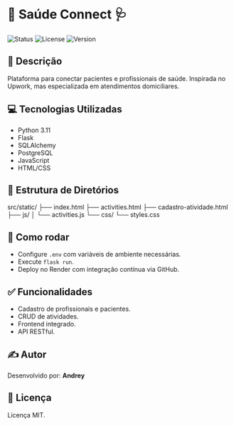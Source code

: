 
# 🚀 Saúde Connect 🩺

![Status](https://img.shields.io/badge/status-active-brightgreen)
![License](https://img.shields.io/badge/license-MIT-blue)
![Version](https://img.shields.io/badge/version-1.0.0-yellow)

## 📝 Descrição
Plataforma para conectar pacientes e profissionais de saúde. Inspirada no Upwork, mas especializada em atendimentos domiciliares.

## 💻 Tecnologias Utilizadas
- Python 3.11
- Flask
- SQLAlchemy
- PostgreSQL
- JavaScript
- HTML/CSS

## 📁 Estrutura de Diretórios
src/static/
├── index.html
├── activities.html
├── cadastro-atividade.html
├── js/
│   └── activities.js
└── css/
    └── styles.css

## 🚀 Como rodar
- Configure `.env` com variáveis de ambiente necessárias.
- Execute `flask run`.
- Deploy no Render com integração contínua via GitHub.

## ✅ Funcionalidades
- Cadastro de profissionais e pacientes.
- CRUD de atividades.
- Frontend integrado.
- API RESTful.

## ✍️ Autor
Desenvolvido por: **Andrey**

## 📜 Licença
Licença MIT.
